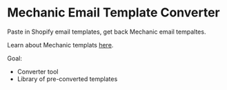 # Mechanic Email Template Converter

Paste in Shopify email templates, get back Mechanic email tempaltes.

Learn about Mechanic templats [here](https://learn.mechanic.dev/platform/email/templates).

Goal:

- Converter tool
- Library of pre-converted templates
